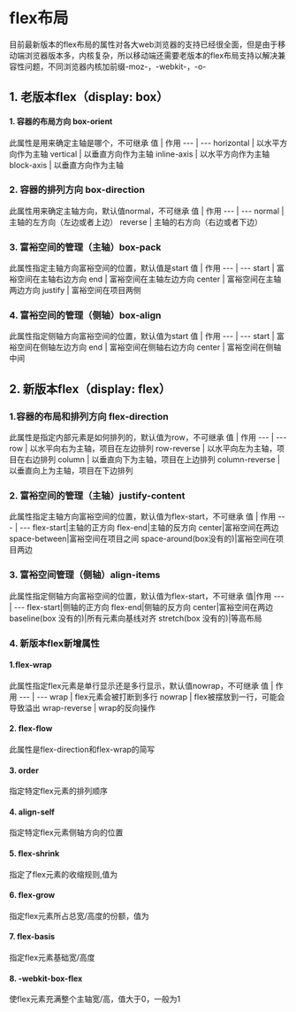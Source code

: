 # flex布局
目前最新版本的flex布局的属性对各大web浏览器的支持已经很全面，但是由于移动端浏览器版本多，内核复杂，所以移动端还需要老版本的flex布局支持以解决兼容性问题，不同浏览器内核加前缀-moz-，-webkit-，-o-
## 1. 老版本flex（display: box）
#### 1. 容器的布局方向 box-orient
此属性是用来确定主轴是哪个，不可继承
值 | 作用
--- | ---
horizontal | 以水平方向作为主轴
vertical | 以垂直方向作为主轴
inline-axis | 以水平方向作为主轴
block-axis | 以垂直方向作为主轴
### 2. 容器的排列方向 box-direction
此属性用来确定主轴方向，默认值normal，不可继承
值 | 作用
--- | ---
normal | 主轴的左方向（左边或者上边）
reverse | 主轴的右方向（右边或者下边）
### 3. 富裕空间的管理（主轴）box-pack
此属性指定主轴方向富裕空间的位置，默认值是start
值 | 作用
--- | ---
start | 富裕空间在主轴右边方向
end | 富裕空间在主轴左边方向
center | 富裕空间在主轴两边方向
justify | 富裕空间在项目两侧
### 4. 富裕空间的管理（侧轴）box-align
此属性指定侧轴方向富裕空间的位置，默认值为start
值 | 作用
--- | ---
start | 富裕空间在侧轴左边方向
end | 富裕空间在侧轴右边方向
center | 富裕空间在侧轴中间
## 2. 新版本flex（display: flex）
### 1.容器的布局和排列方向 flex-direction
此属性是指定内部元素是如何排列的，默认值为row，不可继承
值 | 作用
--- | ---
row | 以水平向右为主轴，项目在左边排列
row-reverse | 以水平向左为主轴，项目在右边排列
column | 以垂直向下为主轴，项目在上边排列
column-reverse | 以垂直向上为主轴，项目在下边排列
### 2. 富裕空间的管理（主轴）justify-content
此属性指定主轴方向富裕空间的位置，默认值为flex-start，不可继承
值 | 作用
--- | ---
flex-start|主轴的正方向
flex-end|主轴的反方向
center|富裕空间在两边
space-between|富裕空间在项目之间
space-around(box没有的)|富裕空间在项目两边
### 3. 富裕空间管理（侧轴）align-items
此属性指定侧轴方向富裕空间的位置，默认值为flex-start，不可继承
值|作用
--- | ---
flex-start|侧轴的正方向
flex-end|侧轴的反方向
center|富裕空间在两边
baseline(box 没有的)|所有元素向基线对齐
stretch(box 没有的)|等高布局
### 4. 新版本flex新增属性
#### 1.flex-wrap
此属性指定flex元素是单行显示还是多行显示，默认值nowrap，不可继承
值 | 作用
--- | ---
wrap | flex元素会被打断到多行
nowrap | flex被摆放到一行，可能会导致溢出
wrap-reverse | wrap的反向操作
#### 2. flex-flow
此属性是flex-direction和flex-wrap的简写
#### 3. order
指定特定flex元素的排列顺序
#### 4. align-self
指定特定flex元素侧轴方向的位置
#### 5. flex-shrink
指定了flex元素的收缩规则,值为<number>
#### 6. flex-grow
指定flex元素所占总宽/高度的份额，值为<number>
#### 7. flex-basis
指定flex元素基础宽/高度
#### 8. -webkit-box-flex
使flex元素充满整个主轴宽/高，值大于0，一般为1


        